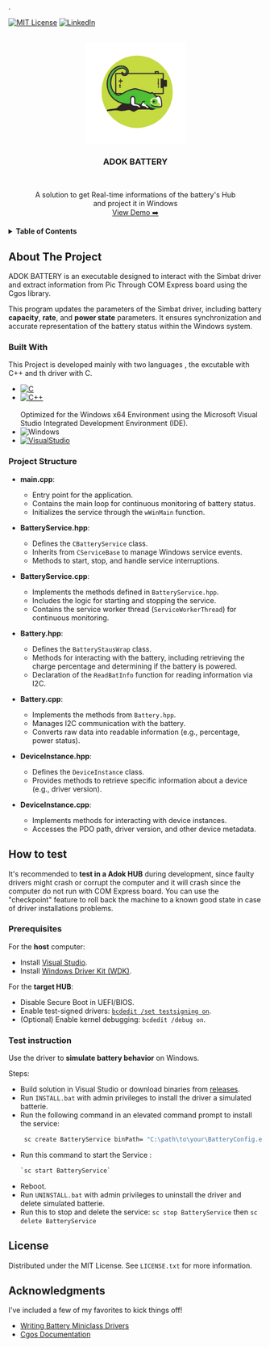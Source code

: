 <!-- Improved compatibility of back to top link: See: https://github.com/othneildrew/Best-README-Template/pull/73 -->
<a name="ADOK BATTERY"></a>
<!--  
*** Thanks for checking out the Best-README-Template. If you have a suggestion
*** that would make this better, please fork the repo and create a pull request
*** or simply open an issue with the tag "enhancement".
*** Don't forget to give the project a star!
*** Thanks again! Now go create something AMAZING! :D
-->. 



<!-- PROJECT SHIELDS -->
<!--
*** I'm using markdown "reference style" links for readability.
*** Reference links are enclosed in brackets [ ] instead of parentheses ( ).
*** See the bottom of this document for the declaration of the reference variables
*** for contributors-url, forks-url, etc. This is an optional, concise syntax you may use.
*** https://www.markdownguide.org/basic-syntax/#reference-style-links
-->
[![MIT License][license-shield]][license-url]
[![LinkedIn][linkedin-shield]][linkedin-url]



<!-- PROJECT LOGO -->
<br />
<div align="center">
  <a href="https://github.com/Agfiras/Battery-Driver_Hub/">
    <img src="./Logos/icon.png" alt="Logo" width="200" height="200">
  </a>
  <h3 align="center">ADOK BATTERY</h3> <br>
  <p align="center">
    A solution to get Real-time informations of the battery's Hub
    <br>
   and project it in Windows
    <br />
    <a href="https://github.com/Agfiras/Battery-Driver_Hub/blob/main/Logos/Screenshot.gif">View Demo ➡️</a>
  </p>
</div>


<!-- TABLE OF CONTENTS -->
<details>
  <summary><strong>Table of Contents</strong></summary>
  <ol>
    <li>
      <a href="#about-the-project">About The Project</a>
      <ul>
        <li><a href="#built-with">Built With</a></li>
        <li><a href="#Project Structure">Project Structure</a></li>
      </ul>
    </li>
    <li>
      <a href="#how-to-test">How to test</a>
      <ul>
        <li><a href="#prerequisites">Prerequisites</a></li>
        <li><a href="#test-instruction">Test instruction</a></li>
      </ul>
    </li>
    <li><a href="#license">License</a></li>
    <li><a href="#acknowledgments">Acknowledgments</a></li>
  </ol>
</details>



<!-- ABOUT THE PROJECT -->
## About The Project

<p> ADOK BATTERY is an executable designed to interact with the Simbat driver and extract information from Pic Through COM Express board using the Cgos library. </p>

<p>This program updates the parameters of the Simbat driver, including battery <strong>capacity</strong>, <strong>rate</strong>, and <strong>power state</strong> parameters. It ensures synchronization and accurate representation of the battery status within the Windows system.</p>

### Built With
This Project is developed mainly with two languages , the excutable with C++ and th driver with C.
* [![C][C.js]][C-url]
* [![C++][C++.js]][C++-url]
<br> </br>
Optimized for the Windows x64 Environment using the Microsoft Visual Studio Integrated Development Environment (IDE).
* ![Windows][Windows.js]
* [![VisualStudio][Visual Studio.js]][Visual Studio-url]
  

### Project Structure

- **main.cpp**:
  - Entry point for the application.
  - Contains the main loop for continuous monitoring of battery status.
  - Initializes the service through the `wWinMain` function.

- **BatteryService.hpp**: 
  - Defines the `CBatteryService` class.
  - Inherits from `CServiceBase` to manage Windows service events.
  - Methods to start, stop, and handle service interruptions.

- **BatteryService.cpp**:
  - Implements the methods defined in `BatteryService.hpp`.
  - Includes the logic for starting and stopping the service.
  - Contains the service worker thread (`ServiceWorkerThread`) for continuous monitoring.

- **Battery.hpp**:
  - Defines the `BatteryStausWrap` class.
  - Methods for interacting with the battery, including retrieving the charge percentage and determining if the battery is powered.
  - Declaration of the `ReadBatInfo` function for reading information via I2C.

- **Battery.cpp**:
  - Implements the methods from `Battery.hpp`.
  - Manages I2C communication with the battery.
  - Converts raw data into readable information (e.g., percentage, power status).

- **DeviceInstance.hpp**:
  - Defines the `DeviceInstance` class.
  - Provides methods to retrieve specific information about a device (e.g., driver version).

- **DeviceInstance.cpp**:
  - Implements methods for interacting with device instances.
  - Accesses the PDO path, driver version, and other device metadata.
  

## How to test
It's recommended to **test in a Adok HUB** during development, since faulty drivers might crash or corrupt the computer and it will crash since the computer do not run with COM Express board. You can use the "checkpoint" feature to roll back the machine to a known good state in case of driver installations problems.

### Prerequisites

For the **host** computer:
- Install [Visual Studio](https://visualstudio.microsoft.com/).
- Install [Windows Driver Kit (WDK)](https://learn.microsoft.com/en-us/windows-hardware/drivers/download-the-wdk).

For the **target HUB**:
- Disable Secure Boot in UEFI/BIOS.
- Enable test-signed drivers: [`bcdedit /set testsigning on`](https://learn.microsoft.com/en-us/windows-hardware/drivers/install/the-testsigning-boot-configuration-option).
- (Optional) Enable kernel debugging: `bcdedit /debug on`.

### Test instruction
Use the driver to **simulate battery behavior** on Windows.

Steps:
* Build solution in Visual Studio or download binaries from [releases](../../releases).
* Run `INSTALL.bat` with admin privileges to install the driver a simulated batterie.
* Run the following command in an elevated command prompt to install the service: 
  ```sh
   sc create BatteryService binPath= "C:\path\to\your\BatteryConfig.exe"
* Run this command to start the Service :
  ```sh
  `sc start BatteryService`
* Reboot.
* Run `UNINSTALL.bat` with admin privileges to uninstall the driver and delete simulated batterie.
* Run this to stop and delete the service: `sc stop BatteryService` then `sc delete BatteryService`


<!-- LICENSE -->
## License

Distributed under the MIT License. See `LICENSE.txt` for more information.


<!-- ACKNOWLEDGMENTS -->
## Acknowledgments

I've included a few of my favorites to kick things off!

* [Writing Battery Miniclass Drivers](https://learn.microsoft.com/en-us/windows-hardware/drivers/battery/writing-battery-miniclass-drivers)
* [Cgos Documentation](https://github.com/Agfiras/Battery-Driver_Hub/blob/main/Logos/Cgos.pdf)



<!-- MARKDOWN LINKS & IMAGES -->
<!-- https://www.markdownguide.org/basic-syntax/#reference-style-links -->

[license-shield]: https://img.shields.io/github/license/othneildrew/Best-README-Template.svg?style=for-the-badge
[license-url]: https://github.com/my-adok/APP-BatteryDriver/blob/main/LICENSE
[linkedin-shield]: https://img.shields.io/badge/-LinkedIn-black.svg?style=for-the-badge&logo=linkedin&colorB=555
[linkedin-url]: https://www.linkedin.com/in/firas-ajengui
[C.js]: https://img.shields.io/badge/C-00599C?style=for-the-badge&logo=c&logoColor=whit
[C-url]: https://learn.microsoft.com/en-us/cpp/c-language/?view=msvc-170
[C++.js]: https://img.shields.io/badge/C%2B%2B-00599C?style=for-the-badge&logo=c%2B%2B&logoColor=white
[C++-url]: https://isocpp.org/
[Windows.js]: https://img.shields.io/badge/Windows-0078D6?style=for-the-badge&logo=windows&logoColor=white
[Visual Studio.js]: https://img.shields.io/badge/Visual_Studio-5C2D91?style=for-the-badge&logo=visual%20studio&logoColor=white
[Visual Studio-url]: https://visualstudio.microsoft.com/fr/downloads/

